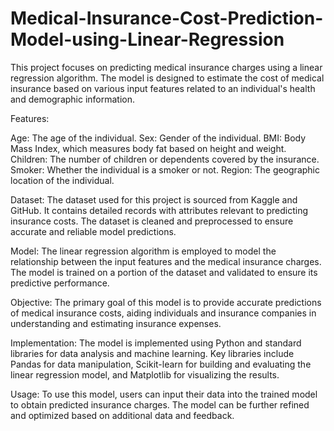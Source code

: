 # Medical-Insurance-Cost-Prediction-Model-using-Linear-Regression

This project focuses on predicting medical insurance charges using a linear regression algorithm. The model is designed to estimate the cost of medical insurance based on various input features related to an individual's health and demographic information.

Features:

Age: The age of the individual.
Sex: Gender of the individual.
BMI: Body Mass Index, which measures body fat based on height and weight.
Children: The number of children or dependents covered by the insurance.
Smoker: Whether the individual is a smoker or not.
Region: The geographic location of the individual.

Dataset:
The dataset used for this project is sourced from Kaggle and GitHub. It contains detailed records with attributes relevant to predicting insurance costs. The dataset is cleaned and preprocessed to ensure accurate and reliable model predictions.

Model:
The linear regression algorithm is employed to model the relationship between the input features and the medical insurance charges. The model is trained on a portion of the dataset and validated to ensure its predictive performance.

Objective:
The primary goal of this model is to provide accurate predictions of medical insurance costs, aiding individuals and insurance companies in understanding and estimating insurance expenses.

Implementation:
The model is implemented using Python and standard libraries for data analysis and machine learning. Key libraries include Pandas for data manipulation, Scikit-learn for building and evaluating the linear regression model, and Matplotlib for visualizing the results.

Usage:
To use this model, users can input their data into the trained model to obtain predicted insurance charges. The model can be further refined and optimized based on additional data and feedback.
